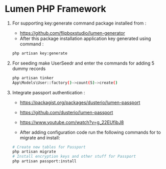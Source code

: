 # Lumen PHP Framework

1)  For supporting key:generate command package installed from :
    - https://github.com/flipboxstudio/lumen-generator
    - After this package installation application key generated using command :

    ```sh
    php artisan key:generate
    ```
2) For seeding make UserSeedr and enter the commands for adding 5 dummy records
     ```sh
    php artisan tinker
    App\Models\User::factory()->count(5)->create()
    ```

3) Integrate passport authentication :
    - https://packagist.org/packages/dusterio/lumen-passport
    - https://github.com/dusterio/lumen-passport
    - https://www.youtube.com/watch?v=g_22EUfibJ8

    - After adding configuration code run the following commands for to migrate and install:
    ```bash
    # Create new tables for Passport
    php artisan migrate
    # Install encryption keys and other stuff for Passport
    php artisan passport:install
    ```